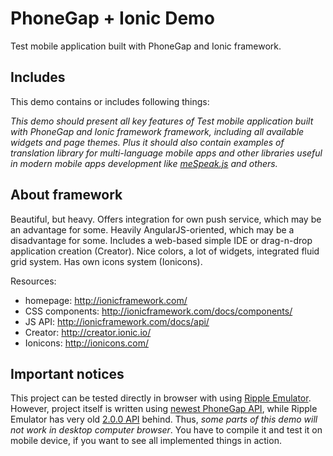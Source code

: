 # PhoneGap + Ionic Demo

Test mobile application built with PhoneGap and Ionic framework.

## Includes

This demo contains or includes following things:

_This demo should present all key features of Test mobile application built with PhoneGap and Ionic framework framework, including all available widgets and page themes. Plus it should also contain examples of translation library for multi-language mobile apps and other libraries useful in modern mobile apps development like [meSpeak.js](http://www.masswerk.at/mespeak/) and others._

## About framework

Beautiful, but heavy. Offers integration for own push service, which may be an advantage for some. Heavily AngularJS-oriented, which may be a disadvantage for some. Includes a web-based simple IDE or drag-n-drop application creation (Creator). Nice colors, a lot of widgets, integrated fluid grid system. Has own icons system (Ionicons).

Resources:

- homepage: http://ionicframework.com/
- CSS components: http://ionicframework.com/docs/components/
- JS API: http://ionicframework.com/docs/api/
- Creator: http://creator.ionic.io/
- Ionicons: http://ionicons.com/

## Important notices

This project can be tested directly in browser with using [Ripple Emulator](https://chrome.google.com/webstore/detail/ripple-emulator-beta/geelfhphabnejjhdalkjhgipohgpdnoc?hl=en). However, project itself is written using [newest PhoneGap API](http://docs.phonegap.com/en), while Ripple Emulator has very old [2.0.0 API](http://docs.phonegap.com/en/2.0.0/index.html) behind. Thus, _some parts of this demo will not work in desktop computer browser_. You have to compile it and test it on mobile device, if you want to see all implemented things in action.



